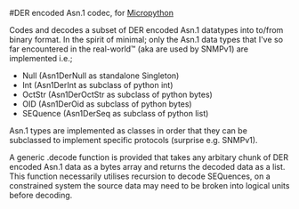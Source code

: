 #DER encoded Asn.1 codec, for [Micropython](www.micropython.org)

Codes and decodes a subset of DER encoded Asn.1 datatypes into to/from 
binary format.  In the spirit of minimal; only the Asn.1 data types that 
I've so far encountered in the real-world&trade; (aka are used by SNMPv1) 
are implemented i.e.;

- Null (Asn1DerNull as standalone Singleton)
- Int (Asn1DerInt as subclass of python int)
- OctStr (Asn1DerOctStr as subclass of python bytes)
- OID (Asn1DerOid as subclass of python bytes)
- SEQuence (Asn1DerSeq as subclass of python list)

Asn.1 types are implemented as classes in order that they can be 
subclassed to implement specific protocols (surprise e.g. SNMPv1).

A generic .decode function is provided that takes any arbitary chunk of
DER encoded Asn.1 data as a bytes array and returns the decoded data 
as a list.  This function necessarily utilises recursion to decode
SEQuences, on a constrained system the source data may need to be 
broken into logical units before decoding. 